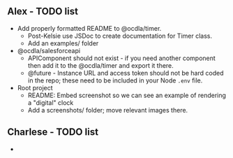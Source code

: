 

## Alex - TODO list
* Add properly formatted README to @ocdla/timer.
  * Post-Kelsie use JSDoc to create documentation for Timer class.
  * Add an examples/ folder
* @ocdla/salesforceapi
  * APIComponent should not exist - if you need another component then add it to the @ocdla/timer and export it there.
  * @future - Instance URL and access token should not be hard coded in the repo; these need to be included in your Node <code>.env</code> file.
* Root project
  * README: Embed screenshot so we can see an example of rendering a "digital" clock
  * Add a screenshots/ folder; move relevant images there.

## Charlese - TODO list
* 